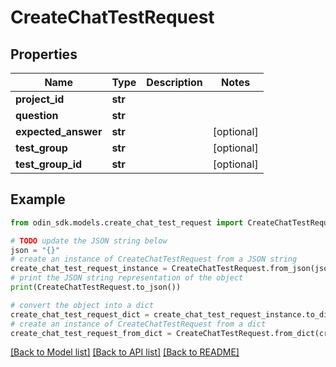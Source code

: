 # CreateChatTestRequest


## Properties

Name | Type | Description | Notes
------------ | ------------- | ------------- | -------------
**project_id** | **str** |  | 
**question** | **str** |  | 
**expected_answer** | **str** |  | [optional] 
**test_group** | **str** |  | [optional] 
**test_group_id** | **str** |  | [optional] 

## Example

```python
from odin_sdk.models.create_chat_test_request import CreateChatTestRequest

# TODO update the JSON string below
json = "{}"
# create an instance of CreateChatTestRequest from a JSON string
create_chat_test_request_instance = CreateChatTestRequest.from_json(json)
# print the JSON string representation of the object
print(CreateChatTestRequest.to_json())

# convert the object into a dict
create_chat_test_request_dict = create_chat_test_request_instance.to_dict()
# create an instance of CreateChatTestRequest from a dict
create_chat_test_request_from_dict = CreateChatTestRequest.from_dict(create_chat_test_request_dict)
```
[[Back to Model list]](../README.md#documentation-for-models) [[Back to API list]](../README.md#documentation-for-api-endpoints) [[Back to README]](../README.md)


